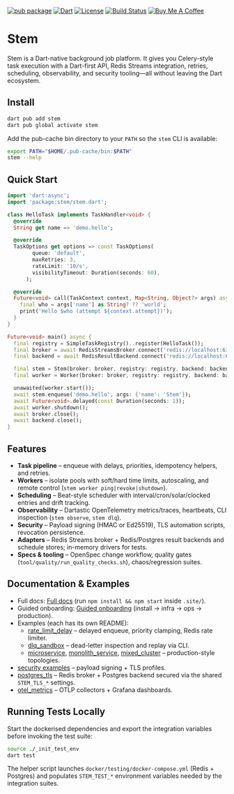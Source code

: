 [![pub package](https://img.shields.io/pub/v/stem.svg)](https://pub.dev/packages/stem)
[![Dart](https://img.shields.io/badge/dart-%3E%3D3.9.0-blue.svg)](https://dart.dev/)
[![License](https://img.shields.io/badge/license-MIT-purple.svg)](LICENSE)
[![Build Status](https://github.com/kingwill101/stem/workflows/ci/badge.svg)](https://github.com/kingwill101/stem/actions)
[![Buy Me A Coffee](https://img.shields.io/badge/Buy%20Me%20A%20Coffee-support-yellow.svg)](https://www.buymeacoffee.com/kingwill101)

# Stem

 Stem is a Dart-native background job platform. It gives you Celery-style
task execution with a Dart-first API, Redis Streams integration, retries,
scheduling, observability, and security tooling—all without leaving the Dart
ecosystem.

## Install

```bash
dart pub add stem
dart pub global activate stem
```

Add the pub-cache bin directory to your `PATH` so the `stem` CLI is available:

```bash
export PATH="$HOME/.pub-cache/bin:$PATH"
stem --help
```

## Quick Start

```dart
import 'dart:async';
import 'package:stem/stem.dart';

class HelloTask implements TaskHandler<void> {
  @override
  String get name => 'demo.hello';

  @override
  TaskOptions get options => const TaskOptions(
        queue: 'default',
        maxRetries: 3,
        rateLimit: '10/s',
        visibilityTimeout: Duration(seconds: 60),
      );

  @override
  Future<void> call(TaskContext context, Map<String, Object?> args) async {
    final who = args['name'] as String? ?? 'world';
    print('Hello $who (attempt ${context.attempt})');
  }
}

Future<void> main() async {
  final registry = SimpleTaskRegistry()..register(HelloTask());
  final broker = await RedisStreamsBroker.connect('redis://localhost:6379');
  final backend = await RedisResultBackend.connect('redis://localhost:6379/1');

  final stem = Stem(broker: broker, registry: registry, backend: backend);
  final worker = Worker(broker: broker, registry: registry, backend: backend);

  unawaited(worker.start());
  await stem.enqueue('demo.hello', args: {'name': 'Stem'});
  await Future<void>.delayed(const Duration(seconds: 1));
  await worker.shutdown();
  await broker.close();
  await backend.close();
}
```

## Features

- **Task pipeline** – enqueue with delays, priorities, idempotency helpers, and retries.
- **Workers** – isolate pools with soft/hard time limits, autoscaling, and remote control (`stem worker ping|revoke|shutdown`).
- **Scheduling** – Beat-style scheduler with interval/cron/solar/clocked entries and drift tracking.
- **Observability** – Dartastic OpenTelemetry metrics/traces, heartbeats, CLI inspection (`stem observe`, `stem dlq`).
- **Security** – Payload signing (HMAC or Ed25519), TLS automation scripts, revocation persistence.
- **Adapters** – Redis Streams broker + Redis/Postgres result backends and schedule stores; in-memory drivers for tests.
- **Specs & tooling** – OpenSpec change workflow, quality gates (`tool/quality/run_quality_checks.sh`), chaos/regression suites.

## Documentation & Examples

- Full docs: [Full docs](.site/docs) (run `npm install && npm start` inside `.site/`).
- Guided onboarding: [Guided onboarding](.site/docs/getting-started/) (install → infra → ops → production).
- Examples (each has its own README):
  - [rate_limit_delay](example/rate_limit_delay) – delayed enqueue, priority clamping, Redis rate limiter.
  - [dlq_sandbox](example/dlq_sandbox) – dead-letter inspection and replay via CLI.
  - [microservice](example/microservice), [monolith_service](example/monolith_service), [mixed_cluster](example/mixed_cluster) – production-style topologies.
- [security examples](example/security/*) – payload signing + TLS profiles.
- [postgres_tls](example/postgres_tls) – Redis broker + Postgres backend secured via the shared `STEM_TLS_*` settings.
- [otel_metrics](example/otel_metrics) – OTLP collectors + Grafana dashboards.

## Running Tests Locally

Start the dockerised dependencies and export the integration variables before
invoking the test suite:

```bash
source ./_init_test_env
dart test
```

The helper script launches `docker/testing/docker-compose.yml` (Redis +
Postgres) and populates `STEM_TEST_*` environment variables needed by the
integration suites.
